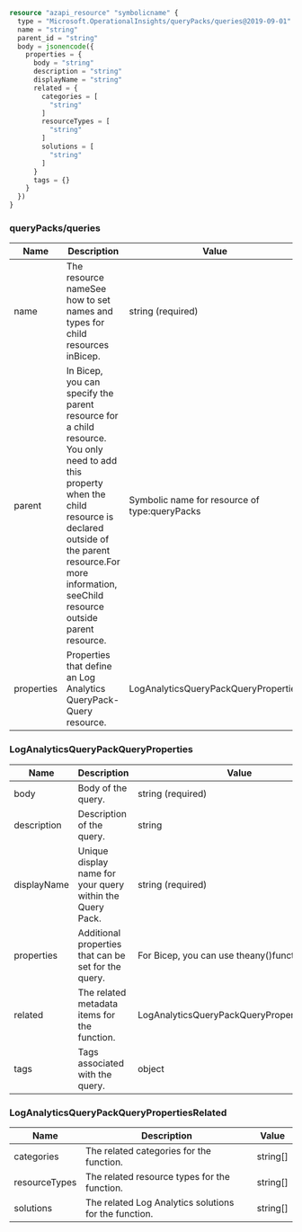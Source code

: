 ```terraform
resource "azapi_resource" "symbolicname" {
  type = "Microsoft.OperationalInsights/queryPacks/queries@2019-09-01"
  name = "string"
  parent_id = "string"
  body = jsonencode({
    properties = {
      body = "string"
      description = "string"
      displayName = "string"
      related = {
        categories = [
          "string"
        ]
        resourceTypes = [
          "string"
        ]
        solutions = [
          "string"
        ]
      }
      tags = {}
    }
  })
}

```

### queryPacks/queries

| Name | Description | Value |
|-|-|-|
| name | The resource nameSee how to set names and types for child resources inBicep. | string (required) |
| parent | In Bicep, you can specify the parent resource for a child resource. You only need to add this property when the child resource is declared outside of the parent resource.For more information, seeChild resource outside parent resource. | Symbolic name for resource of type:queryPacks |
| properties | Properties that define an Log Analytics QueryPack-Query resource. | LogAnalyticsQueryPackQueryProperties |


### LogAnalyticsQueryPackQueryProperties

| Name | Description | Value |
|-|-|-|
| body | Body of the query. | string (required) |
| description | Description of the query. | string |
| displayName | Unique display name for your query within the Query Pack. | string (required) |
| properties | Additional properties that can be set for the query. | For Bicep, you can use theany()function. |
| related | The related metadata items for the function. | LogAnalyticsQueryPackQueryPropertiesRelated |
| tags | Tags associated with the query. | object |


### LogAnalyticsQueryPackQueryPropertiesRelated

| Name | Description | Value |
|-|-|-|
| categories | The related categories for the function. | string[] |
| resourceTypes | The related resource types for the function. | string[] |
| solutions | The related Log Analytics solutions for the function. | string[] |


